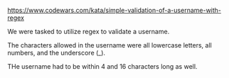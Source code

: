 https://www.codewars.com/kata/simple-validation-of-a-username-with-regex

We were tasked to utilize regex to validate a username. 

The characters allowed in the username were all lowercase letters, all numbers, and the underscore (_). 

THe username had to be within 4 and 16 characters long as well.
